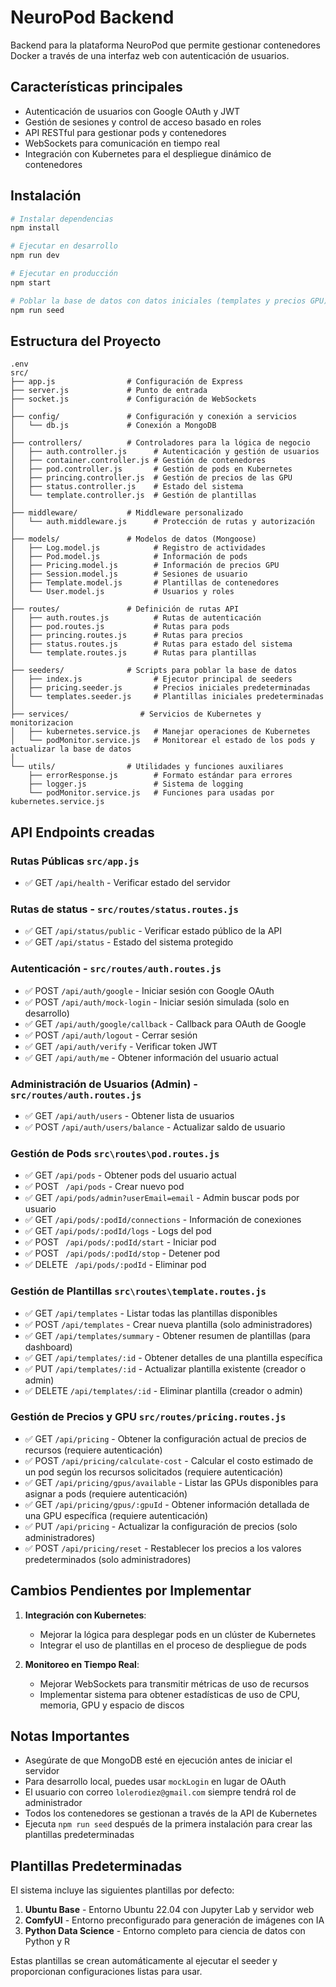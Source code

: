 # NeuroPod Backend

Backend para la plataforma NeuroPod que permite gestionar contenedores Docker a través de una interfaz web con autenticación de usuarios.

## Características principales

- Autenticación de usuarios con Google OAuth y JWT
- Gestión de sesiones y control de acceso basado en roles
- API RESTful para gestionar pods y contenedores
- WebSockets para comunicación en tiempo real
- Integración con Kubernetes para el despliegue dinámico de contenedores

## Instalación

```bash
# Instalar dependencias
npm install

# Ejecutar en desarrollo
npm run dev

# Ejecutar en producción
npm start

# Poblar la base de datos con datos iniciales (templates y precios GPU)
npm run seed
```

## Estructura del Proyecto

```
.env
src/
├── app.js                # Configuración de Express
├── server.js             # Punto de entrada
├── socket.js             # Configuración de WebSockets
│
├── config/               # Configuración y conexión a servicios
│   └── db.js             # Conexión a MongoDB
│
├── controllers/          # Controladores para la lógica de negocio
│   ├── auth.controller.js      # Autenticación y gestión de usuarios
│   ├── container.controller.js # Gestión de contenedores
│   ├── pod.controller.js       # Gestión de pods en Kubernetes
│   ├── princing.controller.js  # Gestión de precios de las GPU
│   ├── status.controller.js    # Estado del sistema
│   └── template.controller.js  # Gestión de plantillas
│
├── middleware/           # Middleware personalizado
│   └── auth.middleware.js      # Protección de rutas y autorización
│
├── models/               # Modelos de datos (Mongoose)
│   ├── Log.model.js            # Registro de actividades
│   ├── Pod.model.js            # Información de pods
│   ├── Pricing.model.js        # Información de precios GPU
│   ├── Session.model.js        # Sesiones de usuario
│   ├── Template.model.js       # Plantillas de contenedores
│   └── User.model.js           # Usuarios y roles
│
├── routes/               # Definición de rutas API
│   ├── auth.routes.js          # Rutas de autenticación
│   ├── pod.routes.js           # Rutas para pods
│   ├── princing.routes.js      # Rutas para precios
│   ├── status.routes.js        # Rutas para estado del sistema
│   └── template.routes.js      # Rutas para plantillas
│
├── seeders/              # Scripts para poblar la base de datos
│   ├── index.js                # Ejecutor principal de seeders
│   ├── pricing.seeder.js       # Precios iniciales predeterminadas
│   └── templates.seeder.js     # Plantillas iniciales predeterminadas
│
├── services/                # Servicios de Kubernetes y monitorizacion
│   ├── kubernetes.service.js   # Manejar operaciones de Kubernetes
│   └── podMonitor.service.js   # Monitorear el estado de los pods y actualizar la base de datos
│
└── utils/                # Utilidades y funciones auxiliares
    ├── errorResponse.js        # Formato estándar para errores
    ├── logger.js               # Sistema de logging
    └── podMonitor.service.js   # Funciones para usadas por kubernetes.service.js 

```

## API Endpoints creadas

### Rutas Públicas `src/app.js`

- ✅ GET `/api/health` - Verificar estado del servidor

### Rutas de status - `src/routes/status.routes.js`

- ✅ GET `/api/status/public` - Verificar estado público de la API
- ✅ GET `/api/status` - Estado del sistema protegido

### Autenticación - `src/routes/auth.routes.js`

- ✅ POST `/api/auth/google` - Iniciar sesión con Google OAuth
- ✅ POST `/api/auth/mock-login` - Iniciar sesión simulada (solo en desarrollo)
- ✅ GET `/api/auth/google/callback` - Callback para OAuth de Google
- ✅ POST `/api/auth/logout` - Cerrar sesión
- ✅ GET `/api/auth/verify` - Verificar token JWT
- ✅ GET `/api/auth/me` - Obtener información del usuario actual

### Administración de Usuarios (Admin) - `src/routes/auth.routes.js`

- ✅ GET `/api/auth/users` - Obtener lista de usuarios
- ✅ POST `/api/auth/users/balance` - Actualizar saldo de usuario

### Gestión de Pods `src\routes\pod.routes.js`

- ✅ GET `/api/pods` - Obtener pods del usuario actual
- ✅ POST ` /api/pods` - Crear nuevo pod
- ✅ GET `/api/pods/admin?userEmail=email` - Admin buscar pods por usuario  
- ✅ GET `/api/pods/:podId/connections` - Información de conexiones
- ✅ GET `/api/pods/:podId/logs` - Logs del pod
- ✅ POST ` /api/pods/:podId/start` - Iniciar pod
- ✅ POST ` /api/pods/:podId/stop` - Detener pod  
- ✅ DELETE ` /api/pods/:podId` - Eliminar pod

### Gestión de Plantillas `src\routes\template.routes.js`

- ✅ GET `/api/templates` - Listar todas las plantillas disponibles
- ✅ POST `/api/templates` - Crear nueva plantilla (solo administradores)
- ✅ GET `/api/templates/summary` - Obtener resumen de plantillas (para dashboard)
- ✅ GET `/api/templates/:id` - Obtener detalles de una plantilla específica
- ✅ PUT `/api/templates/:id` - Actualizar plantilla existente (creador o admin)
- ✅ DELETE `/api/templates/:id` - Eliminar plantilla (creador o admin)

### Gestión de Precios y GPU `src/routes/pricing.routes.js`

- ✅ GET `/api/pricing` - Obtener la configuración actual de precios de recursos (requiere autenticación)
- ✅ POST `/api/pricing/calculate-cost` - Calcular el costo estimado de un pod según los recursos solicitados (requiere autenticación)
- ✅ GET `/api/pricing/gpus/available` - Listar las GPUs disponibles para asignar a pods (requiere autenticación)
- ✅ GET `/api/pricing/gpus/:gpuId` - Obtener información detallada de una GPU específica (requiere autenticación)
- ✅ PUT `/api/pricing` - Actualizar la configuración de precios (solo administradores)
- ✅ POST `/api/pricing/reset` - Restablecer los precios a los valores predeterminados (solo administradores)

## Cambios Pendientes por Implementar

1. **Integración con Kubernetes**:
   - Mejorar la lógica para desplegar pods en un clúster de Kubernetes
   - Integrar el uso de plantillas en el proceso de despliegue de pods

2. **Monitoreo en Tiempo Real**:
   - Mejorar WebSockets para transmitir métricas de uso de recursos
   - Implementar sistema para obtener estadísticas de uso de CPU, memoria, GPU y espacio de discos

## Notas Importantes

- Asegúrate de que MongoDB esté en ejecución antes de iniciar el servidor
- Para desarrollo local, puedes usar `mockLogin` en lugar de OAuth
- El usuario con correo `lolerodiez@gmail.com` siempre tendrá rol de administrador
- Todos los contenedores se gestionan a través de la API de Kubernetes
- Ejecuta `npm run seed` después de la primera instalación para crear las plantillas predeterminadas

## Plantillas Predeterminadas

El sistema incluye las siguientes plantillas por defecto:

1. **Ubuntu Base** - Entorno Ubuntu 22.04 con Jupyter Lab y servidor web
2. **ComfyUI** - Entorno preconfigurado para generación de imágenes con IA
3. **Python Data Science** - Entorno completo para ciencia de datos con Python y R

Estas plantillas se crean automáticamente al ejecutar el seeder y proporcionan configuraciones listas para usar.
